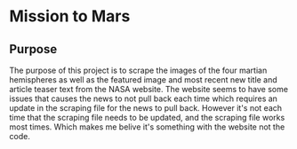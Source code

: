 # Mission to Mars

## Purpose

The purpose of this project is to scrape the images of the four martian hemispheres as well as the featured image and most recent new title and article teaser text from the NASA website. The website seems to have some issues that causes the news to not pull back each time which requires an update in the scraping file for the news to pull back. However it's not each time that the scraping file needs to be updated, and the scraping file works most times. Which makes me belive it's something with the website not the code. 
